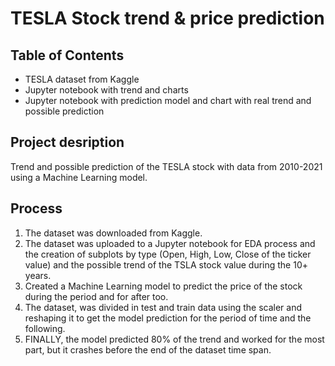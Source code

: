 # TESLA Stock trend & price prediction

## Table of Contents
- TESLA dataset from Kaggle
- Jupyter notebook with trend and charts
- Jupyter notebook with prediction model and chart with real trend and possible prediction

## Project desription
Trend and possible prediction of the TESLA stock with data from 2010-2021 using a Machine Learning model. 

## Process
1. The dataset was downloaded from Kaggle. 
2. The dataset was uploaded to a Jupyter notebook for EDA process and the creation of subplots by type (Open, High, Low, Close of the ticker value) and the possible trend of the TSLA stock value during the 10+ years. 
3. Created a Machine Learning model to predict the price of the stock during the period and for after too. 
4. The dataset, was divided in test and train data using the scaler and reshaping it to get the model prediction for the period of time and the following. 
5. FINALLY, the model predicted 80% of the trend and worked for the most part, but it crashes before the end of the dataset time span.
